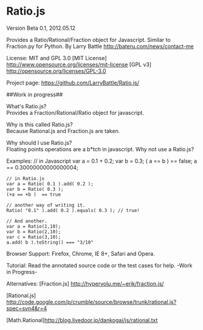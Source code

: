 ﻿# Ratio.js #
Version Beta 0.1, 2012.05.12

Provides a Ratio/Rational/Fraction object for Javascript. Similar to Fraction.py for Python.
By Larry Battle <http://bateru.com/news/contact-me>

License: MIT and GPL 3.0 
[MIT License] <http://www.opensource.org/licenses/mit-license>
[GPL v3] <http://opensource.org/licenses/GPL-3.0>

Project page: <https://github.com/LarryBattle/Ratio.js/>

##Work in progress##

What's Ratio.js?<br/>
Provides a Fraction/Rational/Ratio object for javascript.

Why is this called Ratio.js?<br/>
Because Rational.js and Fraction.js are taken. 

Why should I use Ratio.js?<br/>
Floating points operations are a b*tch in javascript. Why not use a Ratio.js?

Examples:
    // in Javascript
    var a = 0.1 + 0.2;
    var b = 0.3;
    ( a == b ) == false;
    a == 0.30000000000000004;

    // in Ratio.js
    var a = Ratio( 0.1 ).add( 0.2 );
    var b = Ratio( 0.3 );
    (+a == +b )  == true
    
    // another way of writing it.
    Ratio( "0.1" ).add( 0.2 ).equals( 0.3 ); // true!
    
    // And another.
    var a = Ratio(1,10);
    var b = Ratio(2,10);
    var c = Ratio(3,10);
    a.add( b ).toString() === "3/10"

Browser Support:
Firefox, Chrome, IE 8+, Safari and Opera.

Tutorial:
Read the annotated source code or the test cases for help.
-Work in Progress-

Alternatives:
[Fraction.js] <http://hypervolu.me/~erik/fraction.js/>
    
[Rational.js] <http://code.google.com/p/crumble/source/browse/trunk/rational.js?spec=svn4&r=4>
    
[Math.Rational]<http://blog.livedoor.jp/dankogai/js/rational.txt>
    